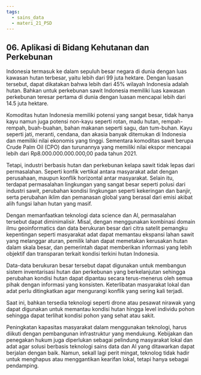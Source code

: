 ```yaml
---
tags:
  - sains_data
  - materi_21_PSD
---
```

## 06. Aplikasi di Bidang Kehutanan dan Perkebunan

Indonesia termasuk ke dalam sepuluh besar negara di dunia dengan luas kawasan hutan terbesar, yaitu lebih dari 99 juta hektare. Dengan luasan tersebut, dapat dikatakan bahwa lebih dari 45% wilayah Indonesia adalah hutan. Bahkan untuk perkebunan sawit Indonesia memiliki luas kawasan perkebunan teresar pertama di dunia dengan luasan mencapai lebih dari 14.5 juta hektare.

Komoditas hutan Indonesia memiliki potensi yang sangat besar, tidak hanya kayu namun juga potensi non-kayu seperti rotan, madu hutan, rempah-rempah, buah-buahan, bahan makanan seperti sagu, dan tum-buhan. Kayu seperti jati, meranti, cendana, dan akasia banyak ditemukan di Indonesia dan memiliki nilai ekonomis yang tinggi. Sementara komoditas sawit berupa Crude Palm Oil (CPO) dan turunannya yang memiliki nilai ekspor mencapai lebih dari Rp8.000.000.000.000,00 pada tahun 2021.

Tetapi, industri berbasis hutan dan perkebunan kelapa sawit tidak lepas dari permasalahan. Seperti konfik vertikal antara masyarakat adat dengan perusahaan, maupun konflik horizontal antar masyarakat. Selain itu, terdapat permasalahan lingkungan yang sangat besar seperti polusi dari industri sawit, perubahan kondisi lingkungan seperti kekeringan dan banjir, serta perubahan iklim dan pemanasan global yang berasal dari emisi akibat alih fungsi lahan hutan yang masif.

Dengan memanfaatkan teknologi data science dan Al, permasalahan tersebut dapat diminimalisir. Misal, dengan menggunakan kombinasi domain ilmu geoinformatics dan data berukuran besar dari citra satelit pemangku kepentingan seperti masyarakat adat dapat memantau ekspansi lahan sawit yang melanggar aturan, pemilik lahan dapat memetakan kerusakan hutan dalam skala besar, dan pemerintah dapat memberikan informasi yang lebih objektif dan transparan terkait kondisi terkini hutan Indonesia.

Data-data berukuran besar tersebut dapat digunakan untuk membangun sistem inventarisasi hutan dan perkebunan yang berkelanjutan sehingga perubahan kondisi hutan dapat dipantau secara terus-menerus oleh semua pihak dengan informasi yang konsisten. Keterlibatan masyarakat lokal dan adat perlu ditingkatkan agar mengurangi konflik yang sering kali terjadi.

Saat ini, bahkan tersedia teknologi seperti drone atau pesawat nirawak yang dapat digunakan untuk memantau kondisi hutan hingga level individu pohon sehingga dapat terlihat kondisi pohon yang sehat atau sakit.

Peningkatan kapasitas masyarakat dalam menggunakan teknologi, harus diikuti dengan pembangunan infrastruktur yang mendukung. Kebijakan dan penegakan hukum juga diperlukan sebagai pelindung masyarakat lokal dan adat agar solusi berbasis teknologi sains data dan Al yang ditawarkan dapat berjalan dengan baik. Namun, sekall lagi perit mingat, teknolog tidak hadir untuk menghapus atau menggantikan kearifan lokal, tetapi hanya sebagai pendamping.

